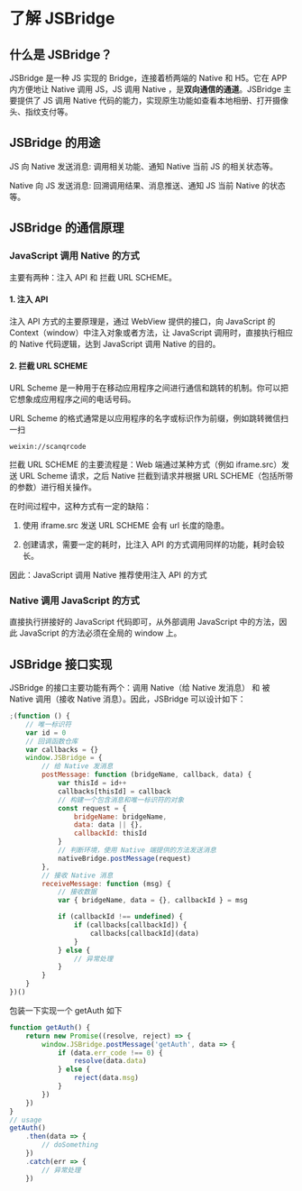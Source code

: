 # 了解 JSBridge

## 什么是 JSBridge？

JSBridge 是一种 JS 实现的 Bridge，连接着桥两端的 Native 和 H5。它在 APP 内方便地让 Native 调用 JS，JS 调用 Native ，是**双向通信的通道**。JSBridge 主要提供了 JS 调用 Native 代码的能力，实现原生功能如查看本地相册、打开摄像头、指纹支付等。

## JSBridge 的用途

JS 向 Native 发送消息: 调用相关功能、通知 Native 当前 JS 的相关状态等。

Native 向 JS 发送消息: 回溯调用结果、消息推送、通知 JS 当前 Native 的状态等。

## JSBridge 的通信原理

### JavaScript 调用 Native 的方式

主要有两种：注入 API 和 拦截 URL SCHEME。

#### 1. 注入 API

注入 API 方式的主要原理是，通过 WebView 提供的接口，向 JavaScript 的 Context（window）中注入对象或者方法，让 JavaScript 调用时，直接执行相应的 Native 代码逻辑，达到 JavaScript 调用 Native 的目的。

#### 2. 拦截 URL SCHEME

URL Scheme 是一种用于在移动应用程序之间进行通信和跳转的机制。你可以把它想象成应用程序之间的电话号码。

URL Scheme 的格式通常是以应用程序的名字或标识作为前缀，例如跳转微信扫一扫

```
weixin://scanqrcode
```

拦截 URL SCHEME 的主要流程是：Web 端通过某种方式（例如 iframe.src）发送 URL Scheme 请求，之后 Native 拦截到请求并根据 URL SCHEME（包括所带的参数）进行相关操作。

在时间过程中，这种方式有一定的缺陷：

1. 使用 iframe.src 发送 URL SCHEME 会有 url 长度的隐患。

2. 创建请求，需要一定的耗时，比注入 API 的方式调用同样的功能，耗时会较长。

因此：JavaScript 调用 Native 推荐使用注入 API 的方式

### Native 调用 JavaScript 的方式

直接执行拼接好的 JavaScript 代码即可，从外部调用 JavaScript 中的方法，因此 JavaScript 的方法必须在全局的 window 上。

## JSBridge 接口实现

JSBridge 的接口主要功能有两个：调用 Native（给 Native 发消息） 和 被 Native 调用（接收 Native 消息）。因此，JSBridge 可以设计如下：

```javascript
;(function () {
    // 唯一标识符
    var id = 0
    // 回调函数仓库
    var callbacks = {}
    window.JSBridge = {
        // 给 Native 发消息
        postMessage: function (bridgeName, callback, data) {
            var thisId = id++
            callbacks[thisId] = callback
            // 构建一个包含消息和唯一标识符的对象
            const request = {
                bridgeName: bridgeName,
                data: data || {},
                callbackId: thisId
            }
            // 判断环境，使用 Native 端提供的方法发送消息
            nativeBridge.postMessage(request)
        },
        // 接收 Native 消息
        receiveMessage: function (msg) {
            // 接收数据
            var { bridgeName, data = {}, callbackId } = msg

            if (callbackId !== undefined) {
                if (callbacks[callbackId]) {
                    callbacks[callbackId](data)
                }
            } else {
                // 异常处理
            }
        }
    }
})()
```

包装一下实现一个 getAuth 如下

```javascript
function getAuth() {
    return new Promise((resolve, reject) => {
        window.JSBridge.postMessage('getAuth', data => {
            if (data.err_code !== 0) {
                resolve(data.data)
            } else {
                reject(data.msg)
            }
        })
    })
}
// usage
getAuth()
    .then(data => {
        // doSomething
    })
    .catch(err => {
        // 异常处理
    })
```

